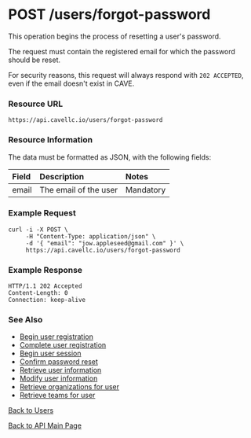 # POST /users/forgot-password

This operation begins the process of resetting a user's password.

The request must contain the registered email for which the password should be reset.

For security reasons, this request will always respond with `202 ACCEPTED`, even if the email doesn't exist in CAVE.

### Resource URL

`https://api.cavellc.io/users/forgot-password`

### Resource Information

The data must be formatted as JSON, with the following fields:

Field | Description | Notes
:---- | :---------- | :----
email | The email of the user | Mandatory


### Example Request

    curl -i -X POST \
         -H "Content-Type: application/json" \
         -d '{ "email": "jow.appleseed@gmail.com" }' \
         https://api.cavellc.io/users/forgot-password

### Example Response

    HTTP/1.1 202 Accepted
    Content-Length: 0
    Connection: keep-alive
    
### See Also

* [Begin user registration](register.md)
* [Complete user registration](confirm.md)
* [Begin user session](login.md)
* [Confirm password reset](reset-password.md)
* [Retrieve user information](get-info.md)
* [Modify user information](patch-info.md)
* [Retrieve organizations for user](get-organizations.md)
* [Retrieve teams for user](get-teams.md)

[Back to Users](README.md)

[Back to API Main Page](../api.md)
